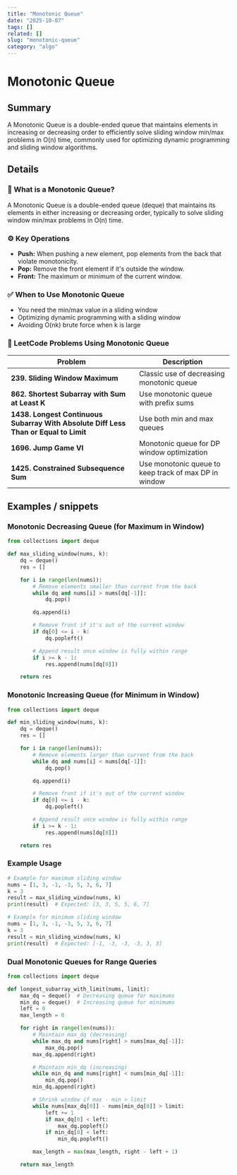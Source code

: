 ```yaml
---
title: "Monotonic Queue"
date: "2025-10-07"
tags: []
related: []
slug: "monotonic-queue"
category: "algo"
---
```


# Monotonic Queue

## Summary
A Monotonic Queue is a double-ended queue that maintains elements in increasing or decreasing order to efficiently solve sliding window min/max problems in O(n) time, commonly used for optimizing dynamic programming and sliding window algorithms.

## Details
### 🧠 What is a Monotonic Queue?

A Monotonic Queue is a double-ended queue (deque) that maintains its elements in either increasing or decreasing order, typically to solve sliding window min/max problems in O(n) time.

### ⚙️ Key Operations
- **Push:** When pushing a new element, pop elements from the back that violate monotonicity.
- **Pop:** Remove the front element if it's outside the window.
- **Front:** The maximum or minimum of the current window.

### ✅ When to Use Monotonic Queue
- You need the min/max value in a sliding window
- Optimizing dynamic programming with a sliding window
- Avoiding O(nk) brute force when k is large

### 📂 LeetCode Problems Using Monotonic Queue

| Problem | Description |
|---------|-------------|
| **239. Sliding Window Maximum** | Classic use of decreasing monotonic queue |
| **862. Shortest Subarray with Sum at Least K** | Use monotonic queue with prefix sums |
| **1438. Longest Continuous Subarray With Absolute Diff Less Than or Equal to Limit** | Use both min and max queues |
| **1696. Jump Game VI** | Monotonic queue for DP window optimization |
| **1425. Constrained Subsequence Sum** | Use monotonic queue to keep track of max DP in window |

## Examples / snippets

### Monotonic Decreasing Queue (for Maximum in Window)
```python
from collections import deque

def max_sliding_window(nums, k):
    dq = deque()
    res = []

    for i in range(len(nums)):
        # Remove elements smaller than current from the back
        while dq and nums[i] > nums[dq[-1]]:
            dq.pop()

        dq.append(i)

        # Remove front if it's out of the current window
        if dq[0] <= i - k:
            dq.popleft()

        # Append result once window is fully within range
        if i >= k - 1:
            res.append(nums[dq[0]])

    return res
```

### Monotonic Increasing Queue (for Minimum in Window)
```python
from collections import deque

def min_sliding_window(nums, k):
    dq = deque()
    res = []

    for i in range(len(nums)):
        # Remove elements larger than current from the back
        while dq and nums[i] < nums[dq[-1]]:
            dq.pop()

        dq.append(i)

        # Remove front if it's out of the current window
        if dq[0] <= i - k:
            dq.popleft()

        # Append result once window is fully within range
        if i >= k - 1:
            res.append(nums[dq[0]])

    return res
```

### Example Usage
```python
# Example for maximum sliding window
nums = [1, 3, -1, -3, 5, 3, 6, 7]
k = 3
result = max_sliding_window(nums, k)
print(result)  # Expected: [3, 3, 5, 5, 6, 7]

# Example for minimum sliding window
nums = [1, 3, -1, -3, 5, 3, 6, 7]
k = 3
result = min_sliding_window(nums, k)
print(result)  # Expected: [-1, -3, -3, -3, 3, 3]
```

### Dual Monotonic Queues for Range Queries
```python
from collections import deque

def longest_subarray_with_limit(nums, limit):
    max_dq = deque()  # Decreasing queue for maximums
    min_dq = deque()  # Increasing queue for minimums
    left = 0
    max_length = 0

    for right in range(len(nums)):
        # Maintain max_dq (decreasing)
        while max_dq and nums[right] > nums[max_dq[-1]]:
            max_dq.pop()
        max_dq.append(right)

        # Maintain min_dq (increasing)
        while min_dq and nums[right] < nums[min_dq[-1]]:
            min_dq.pop()
        min_dq.append(right)

        # Shrink window if max - min > limit
        while nums[max_dq[0]] - nums[min_dq[0]] > limit:
            left += 1
            if max_dq[0] < left:
                max_dq.popleft()
            if min_dq[0] < left:
                min_dq.popleft()

        max_length = max(max_length, right - left + 1)

    return max_length
```
```
